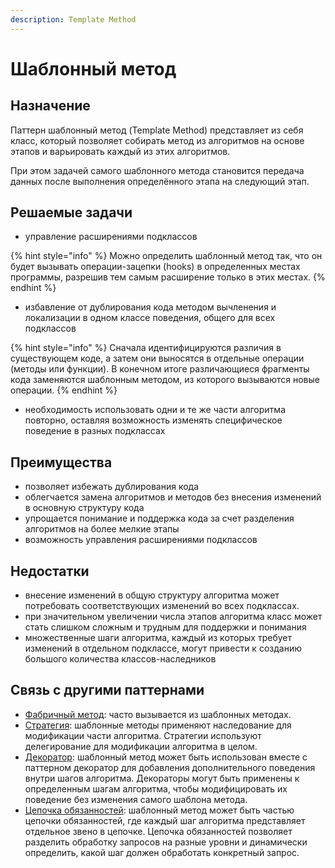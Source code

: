 ```yaml
---
description: Template Method
---
```


# Шаблонный метод

## Назначение

Паттерн шаблонный метод (Template Method) представляет из себя класс, который позволяет собирать метод из алгоритмов на основе этапов и варьировать каждый из этих алгоритмов.

При этом задачей самого шаблонного метода становится передача данных после выполнения определённого этапа на следующий этап.

## Решаемые задачи

* управление расширениями подклассов

{% hint style="info" %}
Можно определить шаблонный метод так, что он будет вызывать операции-зацепки (hooks) в определенных местах программы, разрешив тем самым расширение только в этих местах.
{% endhint %}

* избавление от дублирования кода методом вычленения и локализации в одном классе поведения, общего для всех подклассов

{% hint style="info" %}
Сначала идентифицируются различия в существующем коде, а затем они выносятся в отдельные операции (методы или функции). В конечном итоге различающиеся фрагменты кода заменяются шаблонным методом, из которого вызываются новые операции.
{% endhint %}

* необходимость использовать одни и те же части алгоритма повторно, оставляя возможность изменять специфическое поведение в разных подклассах

## Преимущества

* позволяет избежать дублирования кода
* облегчается замена алгоритмов и методов без внесения изменений в основную структуру кода
* упрощается понимание и поддержка кода за счет разделения алгоритмов на более мелкие этапы
* возможность управления расширениями подклассов

## Недостатки

* внесение изменений в общую структуру алгоритма может потребовать соответствующих изменений во всех подклассах.
* при значительном увеличении числа этапов алгоритма класс может стать слишком сложным и трудным для поддержки и понимания
* множественные шаги алгоритма, каждый из которых требует изменений в отдельном подклассе, могут привести к созданию большого количества классов-наследников

## Связь с другими паттернами

* [Фабричный метод](../../creationals-patterns/factory-method/): часто вызывается из шаблонных методах.
* [Стратегия](../strategy/): шаблонные методы применяют наследование для модификации части алгоритма. Стратегии используют делегирование для модификации алгоритма в целом.
* [Декоратор](../../structural-patterns/dekorator/): шаблонный метод может быть использован вместе с паттерном декоратор для добавления дополнительного поведения внутри шагов алгоритма. Декораторы могут быть применены к определенным шагам алгоритма, чтобы модифицировать их поведение без изменения самого шаблона метода.
* [Цепочка обязанностей](../chain-of-responsibility/): шаблонный метод может быть частью цепочки обязанностей, где каждый шаг алгоритма представляет отдельное звено в цепочке. Цепочка обязанностей позволяет разделить обработку запросов на разные уровни и динамически определить, какой шаг должен обработать конкретный запрос.
